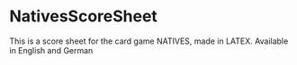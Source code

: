 # NativesScoreSheet
This is a score sheet for the card game NATIVES, made in LATEX. Available in English and German

